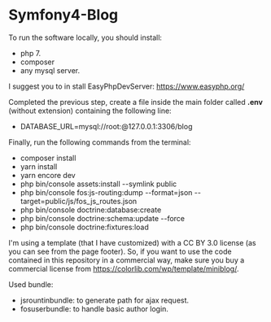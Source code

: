 # Symfony4-Blog

To run the software locally, you should install:
- php 7. 
- composer 
- any mysql server.

I suggest you to in stall EasyPhpDevServer: https://www.easyphp.org/

Completed the previous step, create a file inside the main folder called <b>.env</b> (without extension) containing the following line:
- DATABASE_URL=mysql://root:@127.0.0.1:3306/blog

Finally, run the following commands from the terminal:
- composer install
- yarn install
- yarn encore dev
- php bin/console assets:install --symlink public
- php bin/console fos:js-routing:dump --format=json --target=public/js/fos_js_routes.json
- php bin/console doctrine:database:create
- php bin/console doctrine:schema:update --force
- php bin/console doctrine:fixtures:load


I'm using a template (that I have customized) with a CC BY 3.0 license (as you can see from the page footer). So, if you want to use the code contained in this repository in a commercial way, make sure you buy a commercial license from https://colorlib.com/wp/template/miniblog/.

Used bundle:
- jsrountinbundle: to generate path for ajax request.
- fosuserbundle: to handle basic author login.
